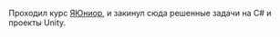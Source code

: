 Проходил курс [ЯЮниор]([url](https://ijunior.ru/unity-start-v4)), и закинул сюда решенные задачи на C# и проекты Unity. 
